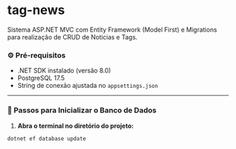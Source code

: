 # tag-news

Sistema ASP.NET MVC com Entity Framework (Model First) e Migrations para realização de CRUD de Noticias e Tags.

### ⚙️ Pré-requisitos

- .NET SDK instalado (versão 8.0)
- PostgreSQL 17.5
- String de conexão ajustada no `appsettings.json`

---

### 🚀 Passos para Inicializar o Banco de Dados

1. **Abra o terminal no diretório do projeto:**

```bash
dotnet ef database update
